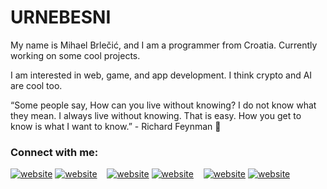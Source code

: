 # URNEBESNI 

My name is Mihael Brlečić, and I am a programmer from Croatia. Currently working on some cool projects.

I am interested in web, game, and app development. I think crypto and AI are cool too.

“Some people say, How can you live without knowing? I do not know what they mean. I always live without knowing. That is easy. How you get to know is what I want to know.” - Richard Feynman 🤷

### Connect with me:

[![website](https://user-images.githubusercontent.com/47198717/167015318-a9e71f9b-467f-4e60-84bf-2fe5f4c26132.svg)](https://twitter.com/urnebini#gh-light-mode-only)
[![website](https://user-images.githubusercontent.com/47198717/167015314-6be9ac00-83db-4290-b376-296f288db620.svg)](https://twitter.com/urnebini#gh-dark-mode-only)
&nbsp;&nbsp;
[![website](https://user-images.githubusercontent.com/47198717/167015145-873d434c-0d5e-4a47-ab43-f71f0aca4f6b.svg)](https://www.linkedin.com/in/mihael-brle%C4%8Di%C4%87-8547981b9#gh-light-mode-only)
[![website](https://user-images.githubusercontent.com/47198717/167015134-e193494b-1d4a-4b27-a639-9de8abe77314.svg)](https://www.linkedin.com/in/mihael-brle%C4%8Di%C4%87-8547981b9/#gh-dark-mode-only)
&nbsp;&nbsp;
[![website](https://user-images.githubusercontent.com/47198717/167015000-cc213795-258a-474c-967f-467fbb6562bc.svg)](https://www.instagram.com/mihael_brlecic#gh-light-mode-only)
[![website](https://user-images.githubusercontent.com/47198717/167014973-61755cac-0bae-48f0-890e-665ebd9a3615.svg)](https://www.instagram.com/mihael_brlecic#gh-dark-mode-only)





